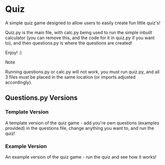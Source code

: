# Quiz 
A simple quiz game designed to allow users to easily create fun little quiz's!

Quiz.py is the main file, with calc.py being used to run the simple inbuilt calculator (you can remove this, and the code for it in quiz.py if you want to), and then questions.py is where the questions are created!

Enjoy! :)

> [!NOTE]
> Running questions.py or calc.py will not work, you must run quiz.py, and all 3 files must be placed in the same location (or imports adjusted accordingly).

## Questions.py Versions
### Template Version
A template version of the quiz game - add you're own questions (examples provided) in the questions file, change anything you want to, and run the quiz!
### Example Version
An example version of the quiz game - run the quiz and see how it works!
